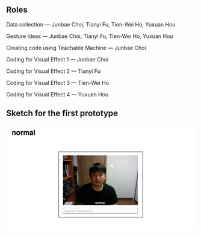 ## Roles

Data collection — Junbae Choi, Tianyi Fu, Tien-Wei Ho, Yuxuan Hou

Gesture Ideas — Junbae Choi, Tianyi Fu, Tien-Wei Ho, Yuxuan Hou

Creating code using Teachable Machine — Junbae Choi

Coding for Visual Effect 1 — Junbae Choi

Coding for Visual Effect 2 — Tianyi Fu

Coding for Visual Effect 3 — Tien-Wei Ho

Coding for Visual Effect 4 — Yuxuan Hou

##
## Sketch for the first prototype

![](week2/images/2.jpg)
